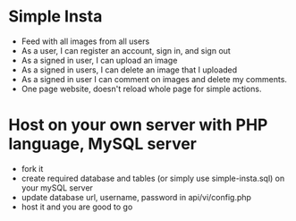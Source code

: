 # Simple Insta
- Feed with all images from all users
- As a user, I can register an account, sign in, and sign out
- As a signed in user, I can upload an image
- As a signed in users, I can delete an image that I uploaded
- As a signed in user I can comment on images and delete my comments.
- One page website, doesn't reload whole page for simple actions.

# Host on your own server with PHP language, MySQL server
- fork it
- create required database and tables (or simply use simple-insta.sql) on your mySQL server
- update database url, username, password in api/vi/config.php
- host it and you are good to go
